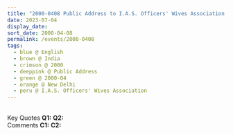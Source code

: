 ```yaml
---
title: "2000-0408 Public Address to I.A.S. Officers' Wives Association, New Delhi, India"
date: 2023-07-04
display_date: 
sort_date: 2000-04-08
permalink: /events/2000-0408
tags:
  - blue @ English
  - brown @ India
  - crimson @ 2000
  - deeppink @ Public Address
  - green @ 2000-04
  - orange @ New Delhi
  - peru @ I.A.S. Officers' Wives Association
---
```


<br>

<wave-list>
  <list-title color="DarkSeaGreen" width="55">Key Quotes</list-title>
  <list-item color="BlanchedAlmond" width="280"><b>Q1:</b> <i></i></list-item>
  <list-item color="Lavender" width="280"><b>Q2:</b> <i></i></list-item>
</wave-list>

<br>

<wave-list>
  <list-title color="DarkSeaGreen" width="55">Comments</list-title>
  <list-item color="BlanchedAlmond" width="280"><b>C1:</b> <i></i></list-item>
  <list-item color="Lavender" width="280"><b>C2:</b> <i></i></list-item>
</wave-list>